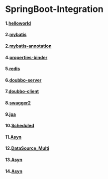 # SpringBoot-Integration

#### 1.[helloworld](https://github.com/My1iJ3oe6s/SpringBoot-Integration/tree/master/SpringBoot_HelloWorld)
#### 2.[mybatis](https://github.com/My1iJ3oe6s/SpringBoot-Integration/tree/master/SpringBoot_Mybatis)
#### 2.[mybatis-annotation](https://github.com/My1iJ3oe6s/SpringBoot-Integration/tree/master/SpringBoot_Mybatis_Annotation)
#### 4.[properties-binder](https://github.com/My1iJ3oe6s/SpringBoot-Integration/tree/master/SpringBoot_Properties_Binder)
#### 5.[redis](https://github.com/My1iJ3oe6s/SpringBoot-Integration/tree/master/SpringBoot_Redis)
#### 6.[doubbo-server](https://github.com/My1iJ3oe6s/SpringBoot-Integration/tree/master/SpringBoot_Dubbo_Server)
#### 7.[doubbo-client](https://github.com/My1iJ3oe6s/SpringBoot-Integration/tree/master/SpringBoot_Doubbo_Client)
#### 8.[swagger2](https://github.com/My1iJ3oe6s/SpringBoot-Integration/tree/master/SpringBoot_Swagger2)
#### 9.[jpa](https://github.com/My1iJ3oe6s/SpringBoot-Integration/tree/master/SpringBoot_JPA)
#### 10.[Scheduled](https://github.com/My1iJ3oe6s/SpringBoot-Integration/tree/master/SpringBoot_Scheduled)
#### 11.[Asyn](https://github.com/My1iJ3oe6s/SpringBoot-Integration/tree/master/SpringBoot_Asyn)
#### 12.[DataSource_Multi](https://github.com/My1iJ3oe6s/SpringBoot-Integration/tree/master/SpringBoot_DataSource_Multi)
#### 13.[Asyn](https://github.com/My1iJ3oe6s/SpringBoot-Integration/tree/master/SpringBoot_Log4j)
#### 14.[Asyn](https://github.com/My1iJ3oe6s/SpringBoot-Integration/tree/master/SpringBoot_Asyn)